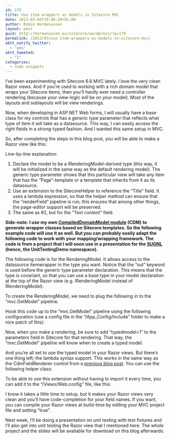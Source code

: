 ```yaml
---
id: 179
title: Use item wrappers as models in Sitecore MVC
date: 2013-03-04T19:48:20+01:00
author: Robin Hermanussen
layout: post
guid: http://hermanussen.eu/sitecore/wordpress/?p=179
permalink: /2013/03/use-item-wrappers-as-models-in-sitecore-mvc/
aktt_notify_twitter:
  - 'yes'
aktt_tweeted:
  - "1"
categories:
  - code snippets
---
```

I&#8217;ve been experimenting with Sitecore 6.6 MVC lately. I love the very clean Razor views. And if you&#8217;re used to working with a rich domain model that wraps your Sitecore items, then you&#8217;ll hardly ever need a controller rendering (because your view-logic will be on your model). Most of the layouts and sublayouts will be view renderings.

Now, when developing in ASP.NET Web forms, I will usually have a base class for my controls that has a generic type parameter that reflects what type of item it will take as a datasource. This way, I can easily access the right fields in a strong-typed fashion. And I wanted this same setup in MVC.

So, after completing the steps in this blog post, you will be able to make a Razor view like this:



Line-by-line explanation:

  1. Declare the model to be a IRenderingModel-derived type (this way, it will be initialized in the same way as the default rendering model). The generic type parameter shows that this particular view will take any item that has the &#8220;Page&#8221;-template or a template that inherits from it as its datasource.
  2. Use an extension to the SitecoreHelper to reference the &#8220;Title&#8221; field. It uses a lambda expression, so that the helper method can ensure that the &#8220;renderField&#8221; pipeline is run; this ensures that among other things, the page-editor support will be preserved.
  3. The same as #2, but for the &#8220;Text content&#8221; field.

**Side-note: I use my own <a title="CDM" href="http://marketplace.sitecore.net/en/Modules/Compiled_Domain_Model.aspx" onclick="javascript:_gaq.push(['_trackEvent','outbound-article','http://marketplace.sitecore.net']);">CompiledDomainModel module</a> (CDM) to generate wrapper classes based on Sitecore templates. So the following example code will use it as well. But you can probably easily adapt the following code to work with your mapping/wrapping framework. The code is from a project that I will soon use in a presentation for the <a title="SUGNL" href="http://www.sugnl.net/" onclick="javascript:_gaq.push(['_trackEvent','outbound-article','http://www.sugnl.net']);">SUGNL</a> (hence, the UnitTestingDemo namespace).**

The following code is for the RenderingModel. It allows access to the datasource itemwrapper in the type you want. Notice that the &#8220;out&#8221; keyword is used before the generic type parameter declaration. This means that the type is covariant, so that you can use a base type in your model declaration at the top of the Razor view (e.g. IRenderingModel<PageBase> instead of IRenderingModel<Page>).



To create the RenderingModel, we need to plug the following in to the &#8220;mvc.GetModel&#8221; pipeline.



Hook this code up to the &#8220;mvc.GetModel&#8221; pipeline using the following configuration (use a config file in the &#8220;/App_Config/Include&#8221; folder to make a nice patch of this):



Now, when you make a rendering, be sure to add &#8220;typedmodel=1&#8221; to the parameters field in Sitecore for that rendering. That way, the &#8220;mvc.GetModel&#8221; pipeline will know when to create a typed model.

And you&#8217;re all set to use the typed model in your Razor views. But there&#8217;s one thing left; the lambda syntax support. This works in the same way as the CdmFieldRenderer control from a [previous blog post](http://hermanussen.eu/sitecore/wordpress/2011/05/better-fieldrenderer-usage-with-cdm/ "Better FieldRenderer usage with CDM"). You can use the following helper class:



To be able to use this extension without having to import it every time, you can add it to the &#8220;/Views/Web.config&#8221; file, like this:



I know it takes a little time to setup, but it makes your Razor views very clean and you&#8217;ll have code-completion for your field names. If you want, you can compile your Razor views at build-time by editing your MVC project file and setting &#8220;<MvcBuildViews>true</MvcBuildViews>&#8221;.

Next week, I&#8217;ll be doing a presentation on unit testing with test fixtures and I&#8217;ll also get into unit testing the Razor view that I mentioned here. The whole project and the slides will be available for download on this blog afterwards.